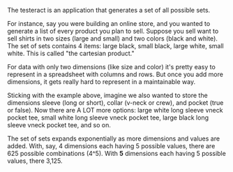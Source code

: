 The testeract is an application that generates a set of all possible sets. 

For instance, say you were building an online store, and you wanted to generate a list of every product you plan to sell. Suppose you sell want to sell shirts in two sizes (large and small) and two colors (black and white). The set of sets contains 4 items: large black, small black, large white, small white. This is called "the cartesian product."

For data with only two dimensions (like size and color) it's pretty easy to represent in a spreadsheet with columns and rows. But once you add more dimensions, it gets really hard to represent in a maintainable way.

Sticking with the example above, imagine we also wanted to store the dimensions sleeve (long or short), collar (v-neck or crew), and pocket (true or false). Now there are A LOT more options: large white long sleeve vneck pocket tee, small white long sleeve vneck pocket tee, large black long sleeve vneck pocket tee, and so on. 

The set of sets expands exponentially as more dimensions and values are added. With, say, 4 dimensions each having 5 possible values, there are 625 possible combinations (4^5). With **5** dimensions each having 5 possible values, there 3,125.